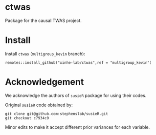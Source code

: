 # ctwas

Package for the causal TWAS project.

# Install

Install `ctwas` (`multigroup_kevin` branch):

```
remotes::install_github("xinhe-lab/ctwas",ref = "multigroup_kevin")
```

# Acknowledgement

We acknowledge the authors of `susieR` package for using their codes.

Original `susieR` code obtained by:
```
git clone git@github.com:stephenslab/susieR.git
git checkout c7934c0
```

Minor edits to make it accept different prior variances for each variable. 
